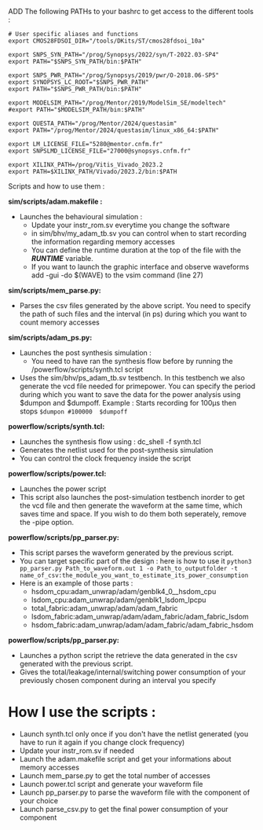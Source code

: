 ADD The following PATHs to your bashrc to get access to the different tools : 

```
# User specific aliases and functions
export CMOS28FDSOI_DIR="/tools/DKits/ST/cmos28fdsoi_10a"

export SNPS_SYN_PATH="/prog/Synopsys/2022/syn/T-2022.03-SP4"
export PATH="$SNPS_SYN_PATH/bin:$PATH"

export SNPS_PWR_PATH="/prog/Synopsys/2019/pwr/O-2018.06-SP5"
export SYNOPSYS_LC_ROOT="$SNPS_PWR_PATH"
export PATH="$SNPS_PWR_PATH/bin:$PATH"

export MODELSIM_PATH="/prog/Mentor/2019/ModelSim_SE/modeltech"
#export PATH="$MODELSIM_PATH/bin:$PATH"

export QUESTA_PATH="/prog/Mentor/2024/questasim"
export PATH="/prog/Mentor/2024/questasim/linux_x86_64:$PATH"

export LM_LICENSE_FILE="5280@mentor.cnfm.fr"
export SNPSLMD_LICENSE_FILE="27000@synopsys.cnfm.fr"

export XILINX_PATH=/prog/Vitis_Vivado_2023.2
export PATH=$XILINX_PATH/Vivado/2023.2/bin:$PATH
``` 
Scripts and how to use them :

**sim/scripts/adam.makefile :**

- Launches the behavioural simulation : 
    - Update your instr_rom.sv everytime you change the software
    - in sim/bhv/my_adam_tb.sv you can control when to start recording the information regarding memory accesses
    - You can define the runtime duration at the top of the file with the ***RUNTIME*** variable.
    - If you want to launch the graphic interface and observe waveforms add -gui -do $(WAVE) to the vsim command (line 27)

**sim/scripts/mem_parse.py:**

- Parses the csv files generated by the above script. You need to specify the path of such files and the interval (in ps) during which you want to count memory accesses

**sim/scripts/adam_ps.py:**

- Launches the post synthesis simulation : 
    - You need to have ran the synthesis flow before by running the /powerflow/scripts/synth.tcl script
- Uses the sim/bhv/ps_adam_tb.sv testbench. In this testbench we also generate the vcd file needed for primepower. You can specify the period during which you want to save the data for the power analysis using $dumpon and $dumpoff. Example : Starts recording for 100µs then stops
    ``
    $dumpon
    #100000 
    $dumpoff
    ``

**powerflow/scripts/synth.tcl:**
- Launches the synthesis flow using : dc_shell -f synth.tcl
- Generates the netlist used for the post-synthesis simulation
- You can control the clock frequency inside the script

**powerflow/scripts/power.tcl:**
- Launches the power script
- This script also launches the post-simulation testbench inorder to get the vcd file and then generate the waveform at the same time, which saves time and space. If you wish to do them both seperately, remove the -pipe option.

**powerflow/scripts/pp_parser.py:**
- This script parses the waveform generated by the previous script.
- You can target specific part of the design : here is how to use it 
`python3 pp_parser.py Path_to_waveform.out 1 -o Path_to_outputfolder -t name_of_csv:the_module_you_want_to_estimate_its_power_consumption`
- Here is an example of those parts : 
    - hsdom_cpu:adam_unwrap/adam/genblk4_0__hsdom_cpu
    - lsdom_cpu:adam_unwrap/adam/genblk1_lsdom_lpcpu
    - total_fabric:adam_unwrap/adam/adam_fabric
    - lsdom_fabric:adam_unwrap/adam/adam_fabric/adam_fabric_lsdom
    - hsdom_fabric:adam_unwrap/adam/adam_fabric/adam_fabric_hsdom

**powerflow/scripts/pp_parser.py:**

- Launches a python script the retrieve the data generated in the csv generated with the previous script.
- Gives the total/leakage/internal/switching power consumption of your previously chosen component during an interval you specify


# How I use the scripts : 
- Launch synth.tcl only once if you don't have the netlist generated (you have to run it again if you change clock frequency)
- Update your instr_rom.sv if needed
- Launch the adam.makefile script and get your informations about memory accesses
- Launch mem_parse.py to get the total number of accesses
- Launch power.tcl script and generate your waveform file
- Launch pp_parser.py to parse the waveform file with the component of your choice
- Launch parse_csv.py to get the final power consumption of your component
